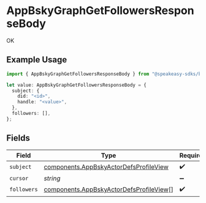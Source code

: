 # AppBskyGraphGetFollowersResponseBody

OK

## Example Usage

```typescript
import { AppBskyGraphGetFollowersResponseBody } from "@speakeasy-sdks/bluesky/models/operations";

let value: AppBskyGraphGetFollowersResponseBody = {
  subject: {
    did: "<id>",
    handle: "<value>",
  },
  followers: [],
};
```

## Fields

| Field                                                                                              | Type                                                                                               | Required                                                                                           | Description                                                                                        |
| -------------------------------------------------------------------------------------------------- | -------------------------------------------------------------------------------------------------- | -------------------------------------------------------------------------------------------------- | -------------------------------------------------------------------------------------------------- |
| `subject`                                                                                          | [components.AppBskyActorDefsProfileView](../../models/components/appbskyactordefsprofileview.md)   | :heavy_check_mark:                                                                                 | N/A                                                                                                |
| `cursor`                                                                                           | *string*                                                                                           | :heavy_minus_sign:                                                                                 | N/A                                                                                                |
| `followers`                                                                                        | [components.AppBskyActorDefsProfileView](../../models/components/appbskyactordefsprofileview.md)[] | :heavy_check_mark:                                                                                 | N/A                                                                                                |